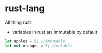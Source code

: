 # rust-lang
All thing rust


- variables in rust are immutable by default
```rust
let apples = 5; //immutable
let mut oranges = 5; //mutable
```
